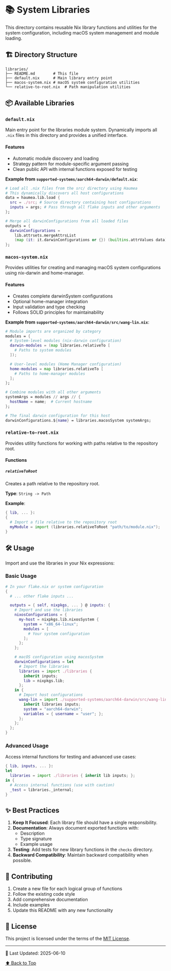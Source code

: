 # 📚 System Libraries

This directory contains reusable Nix library functions and utilities for the system configuration, including macOS system management and module loading.

## 🏗️ Directory Structure

```
libraries/
├── README.md        # This file
├── default.nix      # Main library entry point
├── macos-system.nix # macOS system configuration utilities
└── relative-to-root.nix  # Path manipulation utilities
```

## 📦 Available Libraries

### `default.nix`

Main entry point for the libraries module system. Dynamically imports all `.nix` files in this directory and provides a unified interface.

#### Features
- Automatic module discovery and loading
- Strategy pattern for module-specific argument passing
- Clean public API with internal functions exposed for testing

**Example from `supported-systems/aarch64-darwin/default.nix`**:
```nix
# Load all .nix files from the src/ directory using Haumea
# This dynamically discovers all host configurations
data = haumea.lib.load {
  src = ./src; # Source directory containing host configurations
  inputs = args; # Pass through all flake inputs and other arguments
};

# Merge all darwinConfigurations from all loaded files
outputs = {
  darwinConfigurations =
    lib.attrsets.mergeAttrsList
    (map (it: it.darwinConfigurations or {}) (builtins.attrValues data));
};
```

### `macos-system.nix`

Provides utilities for creating and managing macOS system configurations using nix-darwin and home-manager.

#### Features
- Creates complete darwinSystem configurations
- Optional home-manager integration
- Input validation and type checking
- Follows SOLID principles for maintainability

**Example from `supported-systems/aarch64-darwin/src/wang-lin.nix`**:
```nix
# Module imports are organized by category
modules = {
  # System-level modules (nix-darwin configuration)
  darwin-modules = (map libraries.relativeTo [
    # Paths to system modules
  ]);

  # User-level modules (Home Manager configuration)
  home-modules = map libraries.relativeTo [
    # Paths to home-manager modules
  ];
};

# Combine modules with all other arguments
systemArgs = modules // args // {
  hostName = name;  # Current hostname
};

# The final darwin configuration for this host
darwinConfigurations.${name} = libraries.macosSystem systemArgs;
```

### `relative-to-root.nix`

Provides utility functions for working with paths relative to the repository root.

#### Functions

##### `relativeToRoot`

Creates a path relative to the repository root.

**Type**: `String -> Path`

**Example**:
```nix
{ lib, ... }:
{
  # Import a file relative to the repository root
  myModule = import (libraries.relativeToRoot "path/to/module.nix");
}
```

## 🛠 Usage

Import and use the libraries in your Nix expressions:

### Basic Usage

```nix
# In your flake.nix or system configuration
{
  # ... other flake inputs ...

  outputs = { self, nixpkgs, ... } @ inputs: {
    # Import and use the libraries
    nixosConfigurations = {
      my-host = nixpkgs.lib.nixosSystem {
        system = "x86_64-linux";
        modules = [
          # Your system configuration
        ];
      };
    };

    # macOS configuration using macosSystem
    darwinConfigurations = let
      # Import the libraries
      libraries = import ./libraries {
        inherit inputs;
        lib = nixpkgs.lib;
      };
    in {
      # Import host configurations
      wang-lin = import ./supported-systems/aarch64-darwin/src/wang-lin.nix {
        inherit libraries inputs;
        system = "aarch64-darwin";
        variables = { username = "user"; };
      };
    };
  };
}
```

### Advanced Usage

Access internal functions for testing and advanced use cases:

```nix
{ lib, inputs, ... }:
let
  libraries = import ./libraries { inherit lib inputs; };
in {
  # Access internal functions (use with caution)
  _test = libraries._internal;
}
```

## ✨ Best Practices

1. **Keep It Focused**: Each library file should have a single responsibility.
2. **Documentation**: Always document exported functions with:
   - Description
   - Type signature
   - Example usage
3. **Testing**: Add tests for new library functions in the `checks` directory.
4. **Backward Compatibility**: Maintain backward compatibility when possible.

## 🤝 Contributing

1. Create a new file for each logical group of functions
2. Follow the existing code style
3. Add comprehensive documentation
4. Include examples
5. Update this README with any new functionality

## 📜 License

This project is licensed under the terms of the [MIT License](../LICENSE).

---

📅 Last Updated: 2025-06-10

[⬆ Back to Top](#-system-libraries)
